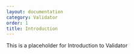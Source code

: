 ```yaml
---
layout: documentation
category: Validator
order: 1
title: Introduction
---
```

This is a placeholder for Introduction to Validator
